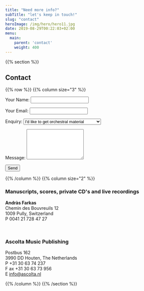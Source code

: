 ```yaml
---
title: "Need more info?"
subTitle: "let's keep in touch!"
slug: "contact"
heroImage: /img/hero/hero11.jpg
date: 2019-08-29T00:22:03+02:00
menu:
  main:
    parent: 'contact'
    weight: 400
---
```


{{% section %}}
## Contact

{{% row %}}
{{% column size="3" %}}

<form name="contact" method="POST" action="/contact/thanks" data-netlify="true">
  <p>
    <label>
      Your Name:
      <input type="text" name="name" required />
    </label>
  </p>
  <p>
    <label>
      Your Email:
      <input type="email" name="email" required />
    </label>
  </p>
  <p>
    <label>Enquiry:
      <select name="enquiry">
        <option value="material">I'd like to get orchestral material</option>
        <option value="manuscript">I'd like to have access to a manuscript</option>
        <option value="event">I'd like to organize an event</option>
        <option value="website">I have a problem with the website</option>
        <option value="other">None of the above</option>
      </select>
    </label>
  </p>
  <p>
    <label>
      Message:
      <textarea name="message" rows="6"></textarea>
    </label>
  </p>
  <p>
    <button type="submit">Send</button>
  </p>
</form>

{{% /column %}}
{{% column  size="2" %}}

### Manuscripts, scores, private CD's and live recordings
**Andràs Farkas**
<br>
Chemin des Bouvreuils 12
<br>
1009 Pully, Switzerland
<br>
P 0041 21 728 47 27

<br>

### Ascolta Music Publishing
Postbus 162
<br>
3990 DD Houten, The Netherlands
<br>
P +31 30 63 74 237
<br>
F ax +31 30 63 73 956
<br>
E info@ascolta.nl

{{% /column %}}
{{% /section %}}